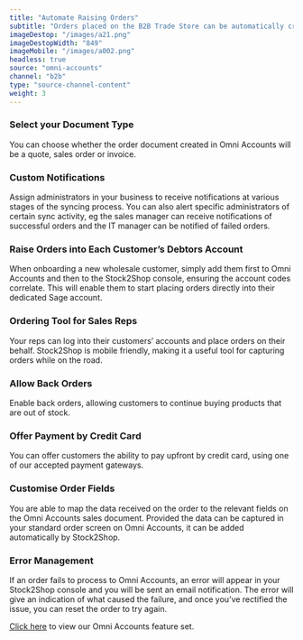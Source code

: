 ```yaml
---
title: "Automate Raising Orders"
subtitle: "Orders placed on the B2B Trade Store can be automatically created in Omni Accounts."
imageDestop: "/images/a21.png"
imageDestopWidth: "849"
imageMobile: "/images/a002.png"
headless: true
source: "omni-accounts"
channel: "b2b"
type: "source-channel-content"
weight: 3
---
```


### Select your Document Type
You can choose whether the order document created in Omni Accounts will be a quote, sales order or invoice.

### Custom Notifications
Assign administrators in your business to receive notifications at various stages of the syncing process. You can also alert specific administrators of certain sync activity, eg the sales manager can receive notifications of successful orders and the IT manager can be notified of failed orders.

### Raise Orders into Each Customer’s Debtors Account
When onboarding a new wholesale customer, simply add them first to Omni Accounts and then to the Stock2Shop console, ensuring the account codes correlate. This will enable them to start placing orders directly into their dedicated Sage account.

### Ordering Tool for Sales Reps
Your reps can log into their customers’ accounts and place orders on their behalf. Stock2Shop is mobile friendly, making it a useful tool for capturing orders while on the road.

### Allow Back Orders
Enable back orders, allowing customers to continue buying products that are out of stock.

### Offer Payment by Credit Card
You can offer customers the ability to pay upfront by credit card, using one of our accepted payment gateways.

### Customise Order Fields
You are able to map the data received on the order to the relevant fields on the Omni Accounts sales document. Provided the data can be captured in your standard order screen on Omni Accounts, it can be added automatically by Stock2Shop.

### Error Management
If an order fails to process to Omni Accounts, an error will appear in your Stock2Shop console and you will be sent an email notification. The error will give an indication of what caused the failure, and once you’ve rectified the issue, you can reset the order to try again.

[Click here](/help/features/omni-accounts/ "Omni Accounts Features") to view our Omni Accounts feature set.